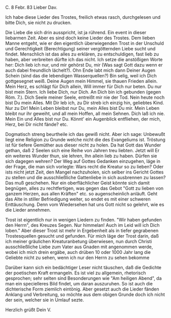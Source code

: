  C. 8 Febr. 83
Lieber Dav.

Ich habe diese Lieder des Trostes, freilich etwas rasch, durchgelesen und bitte Dich, sie nicht zu drucken.

Die Liebe die sich drin ausspricht, ist ja rührend. Ein event in dieser liebarmen Zeit. Aber es sind doch keine Lieder des Trostes. Dem lieben Manne entgeht, wie er den eigentlich überwiegenden Trost in der Unschuld und Gerechtigkeit (Berechtigung) seiner vergötternden Liebe sucht und findet. Menschlich ist das alles zu erklären, zu entschuldigen, fast lieb zu haben, aber verbreiten dürfte ich das nicht. Ich setze die anstößigen Worte her: 
Dich lieb ich nur, und mir gehörst Du, mir (Was sagt Gott dazu wenn er auch dabei freundlich lächelt?). Ohn Ende labt mich dann Deiner Augen Schein (sind das die lebendigen Wasserquellen?) Bin selig, weil ich Dich gottgesegnet weiß. Deine Augen mein Himmel, sie thauen Frieden allein. Mein Herz, es schlägt für Dich allein, Will immer für Dich nur beten. Du nur bist mein Stern. Ich liebe Dich, nur Dich. An Dich bin ich gebunden (gegen Röm. 7.). Dich Seele meiner Seele, entreißt mir nie der Tod. Nein heute noch bist Du mein Alles. Mit Dir leb ich, zu Dir streb ich einzig hin, geliebtes Kind. Nur zu Dir! Mein Leben bleibst nur Du, mein Alles bist Du mir. Mein Leben bleibt nur ihr geweiht, und all mein Hoffen, all mein Sehnen. Dich laß ich nie. Mein Ein und Alles bist nur Du. Könnt' ein Augenblick entfliehen, der mich, Herz, bei Dir nicht fände? etc.

Dogmatisch streng beurtheile ich das gewiß nicht. Aber ich sage: Unbewußt liegt eine Religion zu Grunde welche nicht die des Evangeliums ist. Tröstung ist für tiefere Gemüther aus dieser nicht zu holen. Da hat Gott das Wunder gethan, daß 2 Seelen sich eine Reihe von Jahren treu liebten. Jetzt will Er ein weiteres Wunder thun, sie lehren, Ihn allein lieb zu haben. Dürfen sie sich dagegen wehren? Der Weg auf Gottes Gedanken einzugehen, läge in der Frage, die man sich vorlegte: Wars recht die Kreatur so zu lieben? Oder ists nicht jetzt Zeit, den Mangel nachzuholen, sich selber ins Gericht Gottes zu stellen und die ausschließliche Gattenliebe in sich ausbrennen zu lassen? Das muß geschehen. Nur ein oberflächlicher Geist könnte sich damit begnügen, alles zu rechtfertigen, was gegen das Gebot "Gott zu lieben von ganzem Herzen, aus allen Kräften" etc. so augenscheinlich anläuft. Geht das Alte in stiller Befriedigung weiter, so endet es mit einer schweren Enttäuschung. Denn vom Wiedersehen hat uns Gott nicht so gelehrt, wie es die Lieder annehmen.

Trost ist eigentlich nur in wenigen Liedern zu finden. "Wir haben gefunden den Herrn", des Kreuzes Segen. Nur himmelan! Auch im Leid will ich Dich loben." Aber dieser Trost ist mehr in Ergebenheit als in tiefer gegrabenen Trostesquellen gesucht und gefunden. Für mich läge der Trost darin, daß ich meiner gräulichen Kreaturanbetung überwiesen, nun durch Christi ausschließliche Liebe zum Vater aus Gnaden mit angenommen werde, wobei ich mich drein ergäbe, auch drüben 10 oder 1000 Jahr lang die Geliebte nicht zu sehen, wenn ich nur den Herrn zu sehen bekomme

Darüber kann sich ein bedächtiger Leser nicht täuschen, daß die Gedichte der poetischen Kraft ermangeln. Es ist viel zu allgemein, rhetorisch gesprochen; sehr selten sind Besonderungen wie "Am heiligen Abend", da man ein specielleres Bild findet, um daran auszuruhen. So ist auch die dichterische Form ziemlich eintönig. Aber gesetzt auch die Lieder fänden Anklang und Verbreitung, so möchte aus dem obigen Grunde doch ich nicht der sein, welcher sie in Umlauf sezte.

 Herzlich grüßt Dein V.
